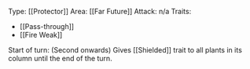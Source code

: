 Type: [[Protector]]
Area: [[Far Future]]
Attack: n/a
Traits:
- [[Pass-through]]
- [[Fire Weak]]

Start of turn: (Second onwards) Gives [[Shielded]] trait to all plants in its column until the end of the turn.
